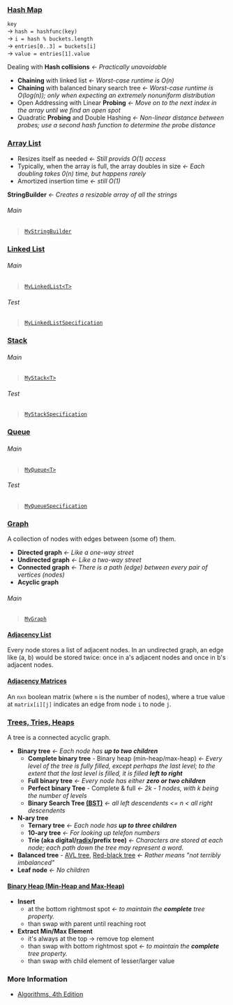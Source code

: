 ### [Hash Map](https://en.wikipedia.org/wiki/Hash_table)
`key`\
&rarr; `hash = hashfunc(key)`\
&rarr; `i = hash % buckets.length`\
&rarr; `entries[0..3] = buckets[i]`\
&rarr; `value = entries[1].value`

Dealing with **Hash collisions** *&larr; Practically unavoidable*
- **Chaining** with linked list *&larr; Worst-case runtime is O(n)*
- **Chaining** with balanced binary search tree *&larr; Worst-case runtime is O(log(n)); only when expecting an extremely nonuniform distribution*
- Open Addressing with Linear **Probing** *&larr; Move on to the next index in the array until we find an open spot*
- Quadratic **Probing** and Double Hashing *&larr; Non-linear distance between probes; use a second hash function to determine the probe distance*

### [Array List](https://en.wikipedia.org/wiki/Dynamic_array)
- Resizes itself as needed *&larr; Still provids O(1) access*
- Typically, when the array is full, the array doubles in size *&larr; Each doubling takes 0(n) time, but happens rarely*
- Amortized insertion time *&larr; still O(1)*

**StringBuilder** *&larr; Creates a resizable array of all the strings*
###### Main
>[`MyStringBuilder`](./src/main/java/MyStringBuilder.java)

### [Linked List](https://en.wikipedia.org/wiki/Linked_list)
###### Main
>[`MyLinkedList<T>`](./src/main/java/MyLinkedList.java)
###### Test
>[`MyLinkedListSpecification`](./src/test/groovy/MyLinkedListSpecification.groovy)

### [Stack](https://en.wikipedia.org/wiki/Stack_\(abstract_data_type\))
###### Main
>[`MyStack<T>`](./src/main/java/MyStack.java)
###### Test
>[`MyStackSpecification`](./src/test/groovy/MyStackSpecification.groovy)

### [Queue](https://en.wikipedia.org/wiki/Queue_\(abstract_data_type\))
###### Main
>[`MyQueue<T>`](./src/main/java/MyQueue.java)
###### Test
>[`MyQueueSpecification`](./src/test/groovy/MyQueueSpecification.groovy)

### [Graph](https://en.wikipedia.org/wiki/Graph_\(abstract_data_type\))
A collection of nodes with edges between (some of) them.
- **Directed graph** *&larr; Like a one-way street*
- **Undirected graph** *&larr; Like a two-way street*
- **Connected graph** *&larr; There is a path (edge) between every pair of vertices (nodes)*
- **Acyclic graph**
###### Main
>[`MyGraph`](./src/main/java/MyGraph.java)

#### [Adjacency List](https://en.wikipedia.org/wiki/Adjacency_list)
Every node stores a list of adjacent nodes. In an undirected graph, an edge like (a, b) would be stored twice: once in a's adjacent nodes and once in b's adjacent nodes.

#### [Adjacency Matrices](https://en.wikipedia.org/wiki/Adjacency_matrix)
An `nxn` boolean matrix (where `n` is the number of nodes), where a true value at `matrix[i][j]` indicates an edge from node `i` to node `j`.

### [Trees, Tries, Heaps](https://en.wikipedia.org/wiki/Tree_\(data_structure\))
A tree is a connected acyclic graph.
- **Binary tree** *&larr; Each node has **up to two children***
    - **Complete binary tree** - Binary heap (min-heap/max-heap) *&larr; Every level of the tree is fully filled, except perhaps the last level; to the extent that the last level is filled, it is filled **left to right***
    - **Full binary tree** *&larr; Every node has either **zero or two children***
    - **Perfect binary Tree** - Complete & full *&larr; 2k - 1 nodes, with k being the number of levels*
    - **Binary Search Tree [(BST)](https://en.wikipedia.org/wiki/Binary_search_tree)** *&larr; all left descendents <= n < all right descendents*
- **N-ary tree**
    - **Ternary tree** *&larr; Each node has **up to three children***
    - **10-ary tree** *&larr; For looking up telefon numbers*
    - **Trie (aka digital/[radix](https://en.wikipedia.org/wiki/Radix_tree)/prefix tree)** *&larr; Characters are stored at each node; each path down the tree may represent a word.*
- **Balanced tree** - [AVL tree](https://en.wikipedia.org/wiki/AVL_tree), [Red-black tree](https://en.wikipedia.org/wiki/Red–black_tree) *&larr; Rather means "not terribly imbalanced"*
- **Leaf node** *&larr; No children*

#### [Binary Heap (Min-Heap and Max-Heap)](https://en.wikipedia.org/wiki/Heap_(data_structure))
- **Insert**
    - at the bottom rightmost spot *&larr; to maintain the **complete** tree property.*
    - than swap with parent until reaching root
- **Extract Min/Max Element**
    - it's always at the top &rarr; remove top element
    - than swap with bottom rightmost spot *&larr; to maintain the **complete** tree property.*
    - than swap with child element of lesser/larger value

### More Information
- [Algorithms, 4th Edition](https://algs4.cs.princeton.edu/home/)
